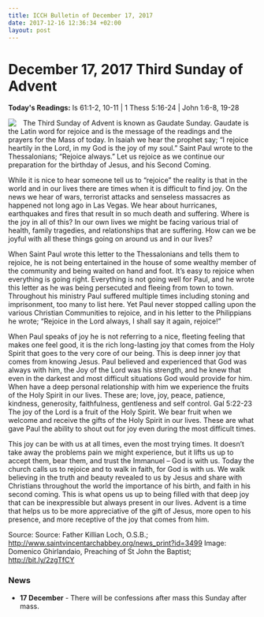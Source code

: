```yaml
---
title: ICCH Bulletin of December 17, 2017
date: 2017-12-16 12:36:34 +02:00
layout: post
---
```


# December 17, 2017 Third Sunday of Advent
<span style="float: right"><em></em></span>
**Today's Readings:** Is 61:1-2, 10-11 | 1 Thess 5:16-24 | John 1:6-8, 19-28


<img style="float: left; margin-right: 1em;" src="http://bit.ly/2zgTfCY">

The Third Sunday of Advent is known as Gaudate Sunday. Gaudate is the Latin word for rejoice and is the message of the readings and the prayers for the Mass of today. In Isaiah we hear the prophet say; “I rejoice heartily in the Lord, in my God is the joy of my soul.” Saint Paul wrote to the Thessalonians; “Rejoice always.” Let us rejoice as we continue our preparation for the birthday of Jesus, and his Second Coming.

While it is nice to hear someone tell us to “rejoice” the reality is that in the world and in our lives there are times when it is difficult to find joy. On the news we hear of wars, terrorist attacks and senseless massacres as happened not long ago in Las Vegas. We hear about hurricanes, earthquakes and fires that result in so much death and suffering. Where is the joy in all of this? In our own lives we might be facing various trial of health, family tragedies, and relationships that are suffering. How can we be joyful with all these things going on around us and in our lives?

When Saint Paul wrote this letter to the Thessalonians and tells them to rejoice, he is not being entertained in the house of some wealthy member of the community and being waited on hand and foot. It’s easy to rejoice when everything is going right. Everything is not going well for Paul, and he wrote this letter as he was being persecuted and fleeing from town to town. Throughout his ministry Paul suffered multiple times including stoning and imprisonment, too many to list here. Yet Paul never stopped calling upon the various Christian Communities to rejoice, and in his letter to the Philippians he wrote; “Rejoice in the Lord always, I shall say it again, rejoice!”

When Paul speaks of joy he is not referring to a nice, fleeting feeling that makes one feel good, it is the rich long-lasting joy that comes from the Holy Spirit that goes to the very core of our being. This is deep inner joy that comes from knowing Jesus. Paul believed and experienced that God was always with him, the Joy of the Lord was his strength, and he knew that even in the darkest and most difficult situations God would provide for him. When have a deep personal relationship with him we experience the fruits of the Holy Spirit in our lives. These are; love, joy, peace, patience, kindness, generosity, faithfulness, gentleness and self control. Gal 5:22-23 The joy of the Lord is a fruit of the Holy Spirit. We bear fruit when we welcome and receive the gifts of the Holy Spirit in our lives. These are what gave Paul the ability to shout out for joy even during the most difficult times.

This joy can be with us at all times, even the most trying times. It doesn’t take away the problems pain we might experience, but it lifts us up to accept them, bear them, and trust the Immanuel – God is with us. Today the church calls us to rejoice and to walk in faith, for God is with us. We walk believing in the truth and beauty revealed to us by Jesus and share with Christians throughout the world the importance of his birth, and faith in his second coming. This is what opens us up to being filled with that deep joy that can be inexpressible but always present in our lives. Advent is a time that helps us to be more appreciative of the gift of Jesus, more open to his presence, and more receptive of the joy that comes from him. 

Source: Source: Father Killian Loch, O.S.B.; http://www.saintvincentarchabbey.org/news_print?id=3499
Image: Domenico Ghirlandaio, Preaching of St John the Baptist; http://bit.ly/2zgTfCY

### News 

* **17 December** - There will be confessions after mass this Sunday after mass.
